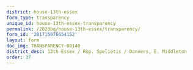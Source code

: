 ```yaml
---
district: house-13th-essex
form_type: transparency
unique_id: house-13th-essex-transparency
permalink: /2020bq/house-13th-essex/transparency/
form_id: '201715076654152'
layout: form
doc_img: TRANSPARENCY-00140
district_desc: 13th Essex / Rep. Speliotis / Danvers, E. Middleton
order: 37
---
```


